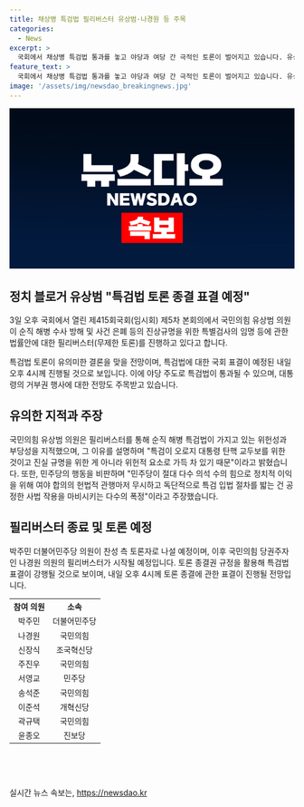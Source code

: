 ```yaml
---
title: 채상병 특검법 필리버스터 유상범·나경원 등 주목
categories:
  - News
excerpt: >
  국회에서 채상병 특검법 통과를 놓고 야당과 여당 간 극적인 토론이 벌어지고 있습니다. 유상범 의원은 특검법의 위헌성과 부당성을 지적하며 필리버스터를 시작했고, 이에 국민의힘이 응전했습니다. 특검법 통과를 위한 토론은 내일 오후 4시부터 표결로 이어질 전망입니다. 이에 따라 특검법은 야당 주도로 통과될 것으로 보입니다. 이 변화는 21대 국회에서의 재의요구권 폐기 이후 약 한 달 만에 이뤄지는 것입니다. (150자)
feature_text: >
  국회에서 채상병 특검법 통과를 놓고 야당과 여당 간 극적인 토론이 벌어지고 있습니다. 유상범 의원은 특검법의 위헌성과 부당성을 지적하며 필리버스터를 시작했고, 이에 국민의힘이 응전했습니다. 특검법 통과를 위한 토론은 내일 오후 4시부터 표결로 이어질 전망입니다. 이에 따라 특검법은 야당 주도로 통과될 것으로 보입니다. 이 변화는 21대 국회에서의 재의요구권 폐기 이후 약 한 달 만에 이뤄지는 것입니다. (150자)
image: '/assets/img/newsdao_breakingnews.jpg'
---
```


<p><img src="/assets/img/newsdao_breakingnews.jpg" alt="pcversion 속보" /></p>

<h2 data-ke-size="size26">정치 블로거 유상범 "특검법 토론 종결 표결 예정"</h2>

<p data-ke-size="size16">3일 오후 국회에서 열린 제415회국회(임시회) 제5차 본회의에서 국민의힘 유상범 의원이 순직 해병 수사 방해 및 사건 은폐 등의 진상규명을 위한 특별검사의 임명 등에 관한 법률안에 대한 필리버스터(무제한 토론)를 진행하고 있다고 합니다.</p>

<p data-ke-size="size16">특검법 토론이 유의미한 결론을 맞을 전망이며, 특검법에 대한 국회 표결이 예정된 내일 오후 4시께 진행될 것으로 보입니다. 이에 야당 주도로 특검법이 통과될 수 있으며, 대통령의 거부권 행사에 대한 전망도 주목받고 있습니다.</p>

<h2 data-ke-size="size26">유의한 지적과 주장</h2>

<p data-ke-size="size16">국민의힘 유상범 의원은 필리버스터를 통해 순직 해병 특검법이 가지고 있는 위헌성과 부당성을 지적했으며, 그 이유를 설명하며 "특검이 오로지 대통령 탄핵 교두보를 위한 것이고 진실 규명을 위한 게 아니라 위헌적 요소로 가득 차 있기 때문"이라고 밝혔습니다. 또한, 민주당의 행동을 비판하며 "민주당이 절대 다수 의석 수의 힘으로 정치적 이익을 위해 여야 합의의 헌법적 관행마저 무시하고 독단적으로 특검 입법 절차를 밟는 건 공정한 사법 작용을 마비시키는 다수의 폭정"이라고 주장했습니다.</p>

<h2 data-ke-size="size26">필리버스터 종료 및 토론 예정</h2>

<p data-ke-size="size16">박주민 더불어민주당 의원이 찬성 측 토론자로 나설 예정이며, 이후 국민의힘 당권주자인 나경원 의원의 필리버스터가 시작될 예정입니다. 토론 종결권 규정을 활용해 특검법 표결이 강행될 것으로 보이며, 내일 오후 4시께 토론 종결에 관한 표결이 진행될 전망입니다.</p>

<table>
  <tr>
    <th style="text-align: center;">참여 의원</th>
    <th style="text-align: center;">소속</th>
  </tr>
  <tr>
    <td style="text-align: center;">박주민</td>
    <td style="text-align: center;">더불어민주당</td>
  </tr>
  <tr>
    <td style="text-align: center;">나경원</td>
    <td style="text-align: center;">국민의힘</td>
  </tr>
  <tr>
    <td style="text-align: center;">신장식</td>
    <td style="text-align: center;">조국혁신당</td>
  </tr>
  <tr>
    <td style="text-align: center;">주진우</td>
    <td style="text-align: center;">국민의힘</td>
  </tr>
  <tr>
    <td style="text-align: center;">서영교</td>
    <td style="text-align: center;">민주당</td>
  </tr>
  <tr>
    <td style="text-align: center;">송석준</td>
    <td style="text-align: center;">국민의힘</td>
  </tr>
  <tr>
    <td style="text-align: center;">이준석</td>
    <td style="text-align: center;">개혁신당</td>
  </tr>
  <tr>
    <td style="text-align: center;">곽규택</td>
    <td style="text-align: center;">국민의힘</td>
  </tr>
  <tr>
    <td style="text-align: center;">윤종오</td>
    <td style="text-align: center;">진보당</td>
  </tr>
</table>

<p data-ke-size="size16">&nbsp;</p>

<p data-ke-size="size16">&nbsp;</p>
실시간 뉴스 속보는, <a href="https://newsdao.kr" rel="dofollow">https://newsdao.kr</a>



